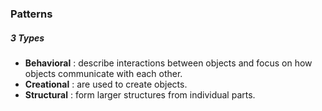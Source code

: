 ### Patterns

##### 3 Types
* __Behavioral__ : describe interactions between objects and focus on how objects communicate with each other.
* __Creational__ : are used to create objects.
* __Structural__ : form larger structures from individual parts.
